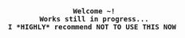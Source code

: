 <p align='center'>
  <samp><b>Welcome ~!</b><br>
  <b>Works still in progress...</b><br>
    <b>I *HIGHLY* recommend NOT TO USE THIS NOW</b>
  </samp>
  <img source="https://github.com/N3k0Ch4n/Another_dotfiles/20-05-17_16:20:19.png">
</p>
